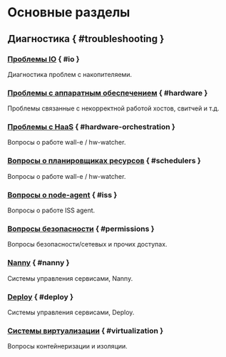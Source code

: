 # Основные разделы

## Диагностика { #troubleshooting }

### [Проблемы IO](troubleshooting/io.md) { #io }

Диагностика проблем с накопителяеми.

### [Проблемы с аппаратным обеспечением](troubleshooting/hardware.md) { #hardware }

Проблемы связанные с некорректной работой хостов, свитчей и т.д.

### [Проблемы с HaaS](troubleshooting/hardware-orchestration.md) { #hardware-orchestration }

Вопросы о работе wall-e / hw-watcher.

### [Вопросы о планировщиках ресурсов](troubleshooting/schedulers.md) { #schedulers }

Вопросы о работе wall-e / hw-watcher.

### [Вопросы о node-agent](troubleshooting/iss.md) { #iss }

Вопросы о работе ISS agent.

### [Вопросы безопасности](troubleshooting/permissions.md) { #permissions }

Вопросы безопасности/сетевых и прочих доступах.

### [Nanny](troubleshooting/nanny.md) { #nanny }

Системы управления сервисами, Nanny.

### [Deploy](https://docs.yandex-team.ru/deploy/faq) { #deploy }

Системы управления сервисами, Deploy.

### [Системы виртуализации](troubleshooting/virtualization.md) { #virtualization }

Вопросы контейнеризации и изоляции.
